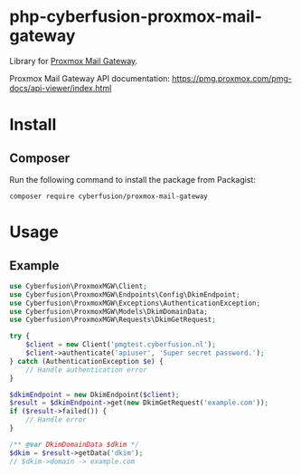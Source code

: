 # php-cyberfusion-proxmox-mail-gateway

Library for [Proxmox Mail Gateway](https://www.proxmox.com/en/proxmox-mail-gateway/overview).

Proxmox Mail Gateway API documentation: https://pmg.proxmox.com/pmg-docs/api-viewer/index.html

# Install

## Composer

Run the following command to install the package from Packagist:

    composer require cyberfusion/proxmox-mail-gateway

# Usage

## Example

```php
use Cyberfusion\ProxmoxMGW\Client;
use Cyberfusion\ProxmoxMGW\Endpoints\Config\DkimEndpoint;
use Cyberfusion\ProxmoxMGW\Exceptions\AuthenticationException;
use Cyberfusion\ProxmoxMGW\Models\DkimDomainData;
use Cyberfusion\ProxmoxMGW\Requests\DkimGetRequest;

try {
    $client = new Client('pmgtest.cyberfusion.nl');
    $client->authenticate('apiuser', 'Super secret password.');
} catch (AuthenticationException $e) {
    // Handle authentication error
}

$dkimEndpoint = new DkimEndpoint($client);
$result = $dkimEndpoint->get(new DkimGetRequest('example.com'));
if ($result->failed()) {
    // Handle error
}

/** @var DkimDomainData $dkim */
$dkim = $result->getData('dkim');
// $dkim->domain -> example.com
```

